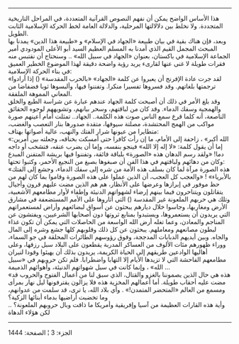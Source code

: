 ------------------------------------------------------------------------

هذا الأساس الواضح يمكن أن نفهم النصوص القرآنية المتعددة، في المراحل
التاريخية المتجددة. ولا نخلط بين دلالالتها المرحلية، والدلالة العامة لخط
الحركة الإسلامية الثابت الطويل.  
وبعد، فإن هناك بقية في بيان طبيعة «الجهاد في الإسلام» و «طبيعة هذا
الدين» يمدنا بها المبحث المجمل القيم الذي أمدنا به المسلم العظيم السيد
أبو الأعلى المودودي أمير الجماعة الإسلامية في باكستان، بعنوان «الجهاد في
سبيل الله» .. وسنحتاج أن نقتبس منه فقرات طويلة لا غنى عنها لقارىء يريد
رؤية واضحة دقيقة لهذا الموضوع الخطير العميق في بناء الحركة الإسلامية:  
«لقد جرت عادة الإفرنج أن يعبروا عن كلمة «الجهاد» «بالحرب المقدسة» () إذا
أرادوا ترجمتها بلغاتهم. وقد فسروها تفسيرا منكرا. وتفننوا فيها، وألبسوها
ثوبا فضفاضا من المعاني المموهة الملفقة.  
وقد بلغ الأمر في ذلك أن أصبحت كلمة الجهاد عندهم عبارة عن شراسة الطبع
والخلق والهمجية وسفك الدماء. وقد كان من لباقتهم، وسحر بيانهم، وتشويههم
لوجوه الحقائق الناصعة، أنه كلما قرع سمع الناس صوت هذه الكلمة.. الجهاد..
تمثلت أمام أعينهم صورة مواكب من الهمج المحتشدة، مصلتة سيوفها، متقدة
صدورها بنار التعصب والغضب، متطايرا من عيونها شرار الفتك والنهب، عالية
أصواتها بهتاف:  
«الله أكبر» ، زاحفة إلى الأمام، ما إن رأت كافرا حتى أمسكت بخناقه، وجعلته
بين أمرين: إما أن يقول كلمة: «لا إله إلا الله» فينجو بنفسه، وإما أن يضرب
عنقه، فتشخب أو داجه دما! «ولقد رسم الدهان هذه «الصورة» بلباقة فائقة،
وتفننوا فيها بريشة المتفنن المبدع وكان من دهائهم ولباقتهم في هذا الفن أن
صبغوها بصبغ من النجيع الأحمر، وكتبوا تحتها:  
«هذه الصورة مرآة لما كان بسلف هذه الأمة من شره إلى سفك الدماء، وجشع إلى
الفتك بالأبرياء» ! «والعجب كل العجب، أن الذين عملوا على هذه الصورة
وقاموا بما كان لهم من حظ موفور في إبرازها وعرضها على الأنظار، هم هم
الذين مضت عليهم قرون وأجيال يتقاتلون ويتناحرون فيما بينهم إرضاء لشهواتهم
الدنيئة وإطفاء لأوار مطامعهم الأشعبية، وتلك هي حربهم الملعونة غير
المقدسة () التي أثاروها على الأمم المستضعفة في مشارق الأرض ومغاربها،
وجاسوا خلال ديارهم يبحثون عن أسواق لبضائعهم وأراض لمستعمراتهم التي
يريدون أن يستعمروها، ويستبدوا بمنابع ثروتها دون أصحابها الشرعيين،
ويفتشون عن المناجم والمعادن، وعما تغله أرض الله الواسعة من الحاصلات التي
يمكن أن تكون غذاء لبطون مصانعهم ومعاملهم. يبحثون عن كل ذلك وقلوبهم كلها
جشع وشره إلى المال والجاه. وبين أيديهم الدبابات المدججة، وفوق رؤوسهم
الطائرات المحلقة في جو السماء، ووراء ظهورهم مئات الألوف من العساكر
المدربة يقطعون على البلاد سبل رزقها، وعلى أهاليها الوادعين طريقهم إلى
الحياة الكريمة، يريدون بذلك أن يهيئوا وقودا لنيران مطامعهم الفاحشة التي
لا تزيدها الأيام إلا التهابا واضطرابا. فلم تكن حروبهم في «سبيل الله» ،
وإنما كانت في سبل شهواتهم الدنيئة، وأهوائهم الذميمة ...  
«هذه هي حال الذين يصموننا بالغزو والقتال، الذي سبق لنا من أعمال الفتوح
والحروب قد مضت عليه أحقاب طويلة. أما أعمالهم المخزية هذه فلا يزالون
يقترفونها ليل نهار بمرأى ومسمع من العالم «المتحضر المتمدن!» . وأي بلاد
الله، يا ترى، قد سلمت من عدوانهم، وما تخضبت أراضيها بدماء أبنائها
الزكية؟  
وأية هذه القارات العظيمة من آسيا وإفريقية وأمريكا ما ذاقت وبال حروبهم
الملعونة؟ .. لكن هؤلاء الدهاة

------------------------------------------------------------------------

الجزء: 3 ¦ الصفحة: 1444
